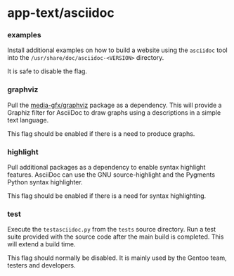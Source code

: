 # app-text/asciidoc

### examples
Install additional examples on how to build a website using the `asciidoc` tool into the `/usr/share/doc/asciidoc-<VERSION>` directory.

It is safe to disable the flag.

### graphviz
Pull the [media-gfx/graphviz](../media-gfx/graphviz.md) package as a dependency. This will provide a Graphiz filter for AsciiDoc to draw graphs using a descriptions in a simple text language.

This flag should be enabled if there is a need to produce graphs.

### highlight
Pull additional packages as a dependency to enable syntax highlight features. AsciiDoc can use the GNU source-highlight and the Pygments Python syntax highlighter.

This flag should be enabled if there is a need for syntax highlighting.

### test
Execute the `testasciidoc.py` from the `tests` source directory. Run a test suite provided with the source code after the main build is completed. This will extend a build time.

This flag should normally be disabled. It is mainly used by the Gentoo team, testers and developers.
